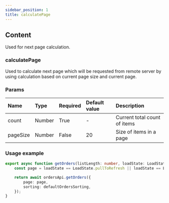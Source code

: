 ```yaml
---
sidebar_position: 1
title: calculatePage
---
```


## Content

Used for next page calculation.

### calculatePage

Used to calculate next page which will be requested from remote server by using calculation based on current page size and current page.

### Params
| Name            | Type           | Required       | Default value  | Description                   
|:----------------|:---------------|:---------------|:---------------|:---------------------------    
| count           | Number         | True           | -              | Current total count of items
| pageSize        | Number         | False          | 20             | Size of items in a page        

### Usage example

```typescript
export async function getOrders(listLength: number, loadState: LoadState) {
    const page = loadState == LoadState.pullToRefresh || loadState == LoadState.refreshing ? 1 : calculatePage(listLength);

    return await ordersApi.getOrders({
        page: page,
        sorting: defaultOrdersSorting,
    });
}
```

